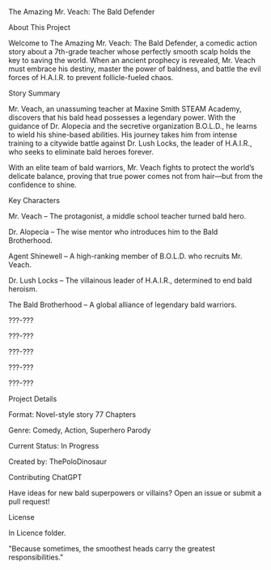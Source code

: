 The Amazing Mr. Veach: The Bald Defender

About This Project

Welcome to The Amazing Mr. Veach: The Bald Defender, a comedic action story about a 7th-grade teacher whose perfectly smooth scalp holds the key to saving the world. When an ancient prophecy is revealed, Mr. Veach must embrace his destiny, master the power of baldness, and battle the evil forces of H.A.I.R. to prevent follicle-fueled chaos.

Story Summary

Mr. Veach, an unassuming teacher at Maxine Smith STEAM Academy, discovers that his bald head possesses a legendary power. With the guidance of Dr. Alopecia and the secretive organization B.O.L.D., he learns to wield his shine-based abilities. His journey takes him from intense training to a citywide battle against Dr. Lush Locks, the leader of H.A.I.R., who seeks to eliminate bald heroes forever.

With an elite team of bald warriors, Mr. Veach fights to protect the world’s delicate balance, proving that true power comes not from hair—but from the confidence to shine.

Key Characters

Mr. Veach – The protagonist, a middle school teacher turned bald hero.

Dr. Alopecia – The wise mentor who introduces him to the Bald Brotherhood.

Agent Shinewell – A high-ranking member of B.O.L.D. who recruits Mr. Veach.

Dr. Lush Locks – The villainous leader of H.A.I.R., determined to end bald heroism.

The Bald Brotherhood – A global alliance of legendary bald warriors.

???-???

???-???

???-???

???-???

???-???

Project Details

Format: Novel-style story 77 Chapters

Genre: Comedy, Action, Superhero Parody

Current Status: In Progress

Created by: ThePoloDinosaur

Contributing
ChatGPT

Have ideas for new bald superpowers or villains? Open an issue or submit a pull request!

License

In Licence folder.

"Because sometimes, the smoothest heads carry the greatest responsibilities."
